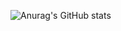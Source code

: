 ![Anurag's GitHub stats](https://github-readme-stats.vercel.app/api?username=MRCongHoang&theme=dark&show_icons=true)
